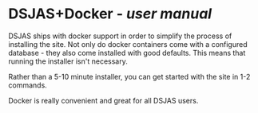 # DSJAS+Docker - *user manual*

DSJAS ships with docker support in order to simplify the process of installing the site. Not only do docker containers come with a configured database - they also come installed with good defaults. This means that running the installer isn't necessary.

Rather than a 5-10 minute installer, you can get started with the site in 1-2 commands.

Docker is really convenient and great for all DSJAS users.
